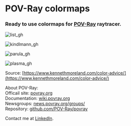 # POV-Ray colormaps

### Ready to use colormaps for [POV-Ray](http://www.povray.org/) raytracer.
![list_gh](https://user-images.githubusercontent.com/6688301/219973575-04895af4-0d6c-436c-b61e-08797a456bb5.png)

![kindlmann_gh](https://user-images.githubusercontent.com/6688301/219979368-2b4f983a-e501-46cd-b493-71097bac8a0b.png)

![parula_gh](https://user-images.githubusercontent.com/6688301/219979379-cf2a46bc-54f3-4abe-9a5d-0a8ec0e4513c.png)

![plasma_gh](https://user-images.githubusercontent.com/6688301/219979142-db93ab38-1e4b-4702-912e-c6c0081b8955.png)

Source: [https://www.kennethmoreland.com/color-advice/](https://www.kennethmoreland.com/color-advice/)

About POV-Ray:\
Officail site: [povray.org](http://www.povray.org)\
Documentation: [wiki.povray.org](https://wiki.povray.org/content/Documentation:Contents)\
Newsgroups: [news.povray.org/groups/](https://news.povray.org/groups/)\
Repository: [github.com/POV-Ray/povray](https://github.com/POV-Ray/povray)

Contact me at [LinkedIn](https://www.linkedin.com/in/sergey-yanenko-57b21a96/).

